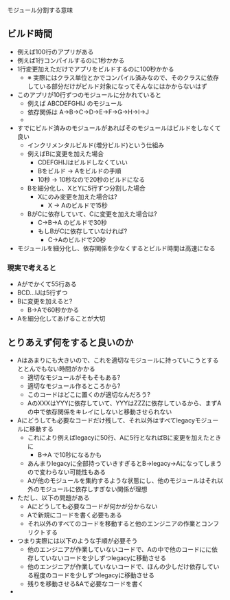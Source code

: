 モジュール分割する意味

## ビルド時間

- 例えば100行のアプリがある
- 例えば1行コンパイルするのに1秒かかる
- 1行変更加えただけでアプリをビルドするのに100秒かかる
    - ※ 実際にはクラス単位とかでコンパイル済みなので、そのクラスに依存している部分だけがビルド対象になってそんなにはかからないはず
- このアプリが10行ずつのモジュールに分かれていると
    - 例えば ABCDEFGHIJ のモジュール
    - 依存関係は A->B->C->D->E->F->G->H->I->J
    -
- すでにビルド済みのモジュールがあればそのモジュールはビルドをしなくて良い
    - インクリメンタルビルド(増分ビルド)という仕組み
    - 例えばBに変更を加えた場合
        - CDEFGHIJはビルドしなくていい
        - Bをビルド -> Aをビルドの手順
        - 10秒 -> 10秒なので20秒のビルドになる
    - Bを細分化し、XとYに5行ずつ分割した場合
        - Xにのみ変更を加えた場合は?
            - X -> Aのビルドで15秒
    - BがCに依存していて、Cに変更を加えた場合は?
        - C->B->A のビルドで30秒
        - もしBがCに依存していなければ?
            - C->Aのビルドで20秒
- モジュールを細分化し、依存関係を少なくするとビルド時間は高速になる

### 現実で考えると
- Aがでかくて55行ある
- BCD…IJは5行ずつ
- Bに変更を加えると?
    - B->Aで60秒かかる
- Aを細分化してあげることが大切

## とりあえず何をすると良いのか
- Aはあまりにも大きいので、これを適切なモジュールに持っていこうとするととんでもない時間がかかる
    - 適切なモジュールがそもそもある?
    - 適切なモジュール作るところから?
    - このコードはどこに置くのが適切なんだろう?
    - AのXXXはYYYに依存していて、YYYはZZZに依存しているから、まずAの中で依存関係をキレイにしないと移動させられない
- Aにどうしても必要なコードだけ残して、それ以外はすべてlegacyモジュールに移動する
    - これにより例えばlegacyに50行、Aに5行となればBに変更を加えたときに
        - B->A で10秒になるかも
    - あんまりlegacyに全部持っていきすぎるとB->legacy->Aになってしまうので変わらない可能性もある
    - Aが他のモジュールを集約するような状態にし、他のモジュールはそれ以外のモジュールに依存しすぎない関係が理想
- ただし、以下の問題がある
    - Aにどうしても必要なコードが何かが分からない
    - Aで新規にコードを書く必要もある
    - それ以外のすべてのコードを移動すると他のエンジニアの作業とコンフリクトする
- つまり実際には以下のような手順が必要そう
    - 他のエンジニアが作業していないコードで、Aの中で他のコードにに依存していないコードを少しずつlegacyに移動させる
    - 他のエンジニアが作業していないコードで、ほんの少しだけ依存している程度のコードを少しずつlegacyに移動させる
    - 残りを移動させる&Aで必要なコードを書く
- 
